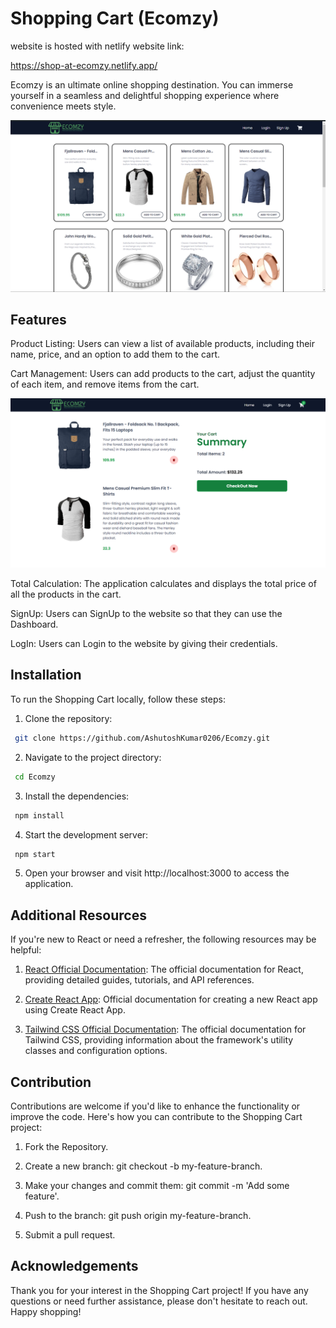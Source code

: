 
# Shopping Cart (Ecomzy)
website is hosted with netlify website link: 

https://shop-at-ecomzy.netlify.app/

Ecomzy is an ultimate online shopping destination. You can immerse yourself in a seamless and delightful shopping experience where convenience meets style.

<img src="./src/assets/Ecomzy.png">

## Features

Product Listing: Users can view a list of available products, including their name, price, and an option to add them to the cart.

Cart Management: Users can add products to the cart, adjust the quantity of each item, and remove items from the cart.

<img src="./src/assets/Cart.png">

Total Calculation: The application calculates and displays the total price of all the products in the cart.

SignUp: Users can SignUp to the website so that they can use the Dashboard.



LogIn: Users can Login to the website by giving their credentials.



## Installation

To run the Shopping Cart locally, follow these steps:

1. Clone the repository:
```bash
 git clone https://github.com/AshutoshKumar0206/Ecomzy.git
```
2. Navigate to the project directory:
```bash
 cd Ecomzy
```
3. Install the dependencies:
```bash
 npm install
```
4. Start the development server:
```bash
 npm start
```
5. Open your browser and visit http://localhost:3000 to access the application.

## Additional Resources

If you're new to React or need a refresher, the following resources may be helpful:

1. [React Official Documentation](https://react.dev/blog/2023/03/16/introducing-react-dev): The official documentation for React, providing detailed guides, tutorials, and API references.

2. [Create React App](https://create-react-app.dev/docs/getting-started/): Official documentation for creating a new React app using Create React App.

3. [Tailwind CSS Official Documentation](https://tailwindcss.com/docs/installation): The official documentation for Tailwind CSS, providing information about the framework's utility classes and configuration options.


## Contribution

Contributions are welcome if you'd like to enhance the functionality or improve the code. Here's how you can contribute to the Shopping Cart project:

1. Fork the Repository.

2. Create a new branch: git checkout -b my-feature-branch.

3. Make your changes and commit them: git commit -m 'Add some feature'.

4. Push to the branch: git push origin my-feature-branch.

5. Submit a pull request.


## Acknowledgements

Thank you for your interest in the Shopping Cart project! If you have any questions or need further assistance, please don't hesitate to reach out. Happy shopping!

